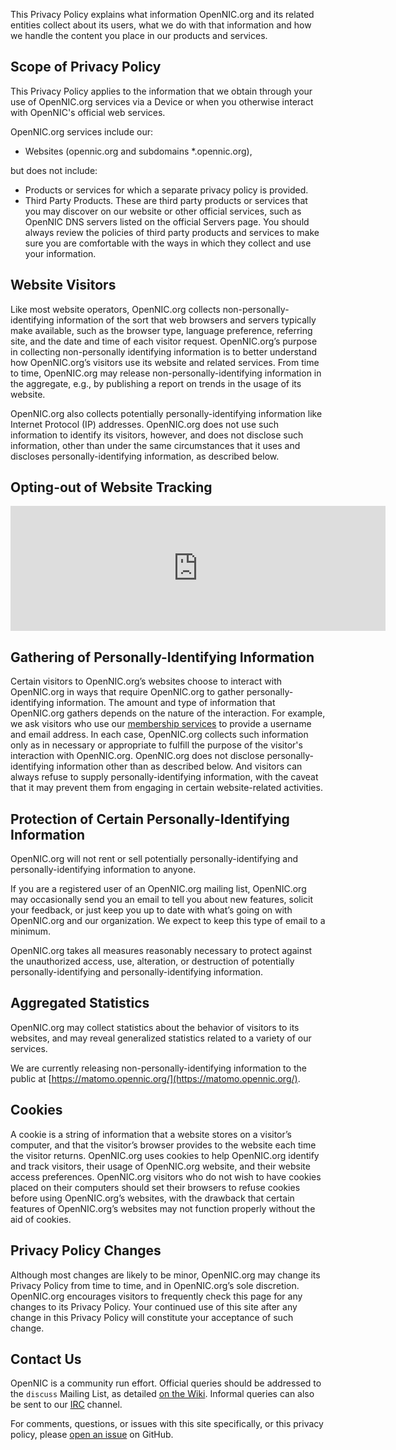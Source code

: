 This Privacy Policy explains what information OpenNIC.org and its related entities collect about its users, what we do with that information and how we handle the content you place in our products and services.

## Scope of Privacy Policy

This Privacy Policy applies to the information that we obtain through your use of OpenNIC.org services via a Device or when you otherwise interact with OpenNIC's official web services.

OpenNIC.org services include our:

* Websites (opennic.org and subdomains &#42;.opennic.org),

but does not include:

* Products or services for which a separate privacy policy is provided.
* Third Party Products. These are third party products or services that you may discover on our website or other official services, such as OpenNIC DNS servers listed on the official Servers page. You should always review the policies of third party products and services to make sure you are comfortable with the ways in which they collect and use your information.

## Website Visitors

Like most website operators, OpenNIC.org collects non-personally-identifying information of the sort that web browsers and servers typically make available, such as the browser type, language preference, referring site, and the date and time of each visitor request. OpenNIC.org’s purpose in collecting non-personally identifying information is to better understand how OpenNIC.org’s visitors use its website and related services. From time to time, OpenNIC.org may release non-personally-identifying information in the aggregate, e.g., by publishing a report on trends in the usage of its website.

OpenNIC.org also collects potentially personally-identifying information like Internet Protocol (IP) addresses. OpenNIC.org does not use such information to identify its visitors, however, and does not disclose such information, other than under the same circumstances that it uses and discloses personally-identifying information, as described below.

## Opting-out of Website Tracking

<iframe style="border: 0; height: 200px; width: 600px;" src="https://matomo.opennic.org/index.php?module=CoreAdminHome&action=optOut&language=en"></iframe>

## Gathering of Personally-Identifying Information

Certain visitors to OpenNIC.org’s websites choose to interact with OpenNIC.org in ways that require OpenNIC.org to gather personally-identifying information. The amount and type of information that OpenNIC.org gathers depends on the nature of the interaction. For example, we ask visitors who use our [membership services](https://members.opennicproject.org/) to provide a username and email address. In each case, OpenNIC.org collects such information only as in necessary or appropriate to fulfill the purpose of the visitor's interaction with OpenNIC.org. OpenNIC.org does not disclose personally-identifying information other than as described below. And visitors can always refuse to supply personally-identifying information, with the caveat that it may prevent them from engaging in certain website-related activities.

## Protection of Certain Personally-Identifying Information

OpenNIC.org will not rent or sell potentially personally-identifying and personally-identifying information to anyone.

If you are a registered user of an OpenNIC.org mailing list, OpenNIC.org may occasionally send you an email to tell you about new features, solicit your feedback, or just keep you up to date with what’s going on with OpenNIC.org and our organization. We expect to keep this type of email to a minimum.

OpenNIC.org takes all measures reasonably necessary to protect against the unauthorized access, use, alteration, or destruction of potentially personally-identifying and personally-identifying information.

## Aggregated Statistics

OpenNIC.org may collect statistics about the behavior of visitors to its websites, and may reveal generalized statistics related to a variety of our services.

We are currently releasing non-personally-identifying information to the public at [https://matomo.opennic.org/](https://matomo.opennic.org/).

## Cookies

A cookie is a string of information that a website stores on a visitor’s computer, and that the visitor’s browser provides to the website each time the visitor returns. OpenNIC.org uses cookies to help OpenNIC.org identify and track visitors, their usage of OpenNIC.org website, and their website access preferences. OpenNIC.org visitors who do not wish to have cookies placed on their computers should set their browsers to refuse cookies before using OpenNIC.org’s websites, with the drawback that certain features of OpenNIC.org’s websites may not function properly without the aid of cookies.

## Privacy Policy Changes

Although most changes are likely to be minor, OpenNIC.org may change its Privacy Policy from time to time, and in OpenNIC.org’s sole discretion. OpenNIC.org encourages visitors to frequently check this page for any changes to its Privacy Policy. Your continued use of this site after any change in this Privacy Policy will constitute your acceptance of such change.

## Contact Us

OpenNIC is a community run effort. Official queries should be addressed to the `discuss` Mailing List, as detailed [on the Wiki](https://wiki.opennic.org/opennic/mailinglist). Informal queries can also be sent to our [IRC](irc.md) channel.

For comments, questions, or issues with this site specifically, or this privacy policy, please [open an issue](https://github.com/opennic/opennic-web/issues) on GitHub.
